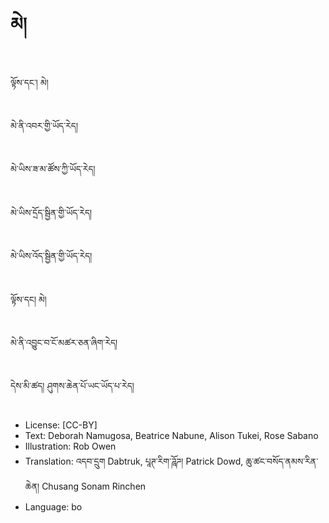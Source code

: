 # མེ།

##
ལྟོས་དང་། མེ།

##
མེ་ནི་འབར་གྱི་ཡོད་རེད།

##
མེ་ཡིས་ཟ་མ་ཚོས་ཀྱི་ཡོད་རེད།

##
མེ་ཡིས་དྲོད་སྦྱིན་གྱི་ཡོད་རེད།

##
མེ་ཡིས་འོད་སྦྱིན་གྱི་ཡོད་རེད།

##
ལྟོས་དང། མེ།

##
མེ་ནི་འབྱུང་བ་ངོ་མཚར་ཅན་ཞིག་རེད།

##
དེས་མི་ཚད། ཤུགས་ཆེན་པོ་ཡང་ཡོད་པ་རེད།

##
* License: [CC-BY]
* Text: Deborah Namugosa, Beatrice Nabune, Alison Tukei, Rose Sabano
* Illustration: Rob Owen
* Translation: འདབ་དྲུག Dabtruk, པཱཊ་རིག་ཌཱོཌ། Patrick Dowd, ཆུ་ཚང་བསོད་ནམས་རིན་ཆེན། Chusang Sonam Rinchen
* Language: bo
